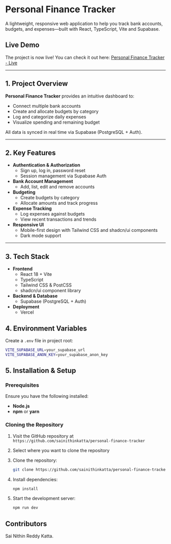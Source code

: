 # Personal Finance Tracker

A lightweight, responsive web application to help you track bank accounts, budgets, and expenses—built with React, TypeScript, Vite and Supabase.

## Live Demo
The project is now live! You can check it out here: [Personal Finance Tracker - Live]()

---

## 1. Project Overview

**Personal Finance Tracker** provides an intuitive dashboard to:

- Connect multiple bank accounts  
- Create and allocate budgets by category  
- Log and categorize daily expenses  
- Visualize spending and remaining budget  

All data is synced in real time via Supabase (PostgreSQL + Auth).

---

## 2. Key Features

- **Authentication & Authorization**  
  - Sign up, log in, password reset  
  - Session management via Supabase Auth  
- **Bank Account Management**  
  - Add, list, edit and remove accounts  
- **Budgeting**  
  - Create budgets by category  
  - Allocate amounts and track progress  
- **Expense Tracking**  
  - Log expenses against budgets  
  - View recent transactions and trends  
- **Responsive UI**  
  - Mobile-first design with Tailwind CSS and shadcn/ui components  
  - Dark mode support  

---

## 3. Tech Stack

- **Frontend**  
  - React 18 + Vite  
  - TypeScript  
  - Tailwind CSS & PostCSS  
  - shadcn/ui component library  
- **Backend & Database**  
  - Supabase (PostgreSQL + Auth)  
- **Deployment**  
  - Vercel

## 4. Environment Variables

Create a `.env` file in project root:

```bash
VITE_SUPABASE_URL=your_supabase_url
VITE_SUPABASE_ANON_KEY=your_supabase_anon_key
```

## 5. Installation & Setup

### Prerequisites

Ensure you have the following installed:
- **Node.js**
- **npm** or **yarn**

### Cloning the Repository

1. Visit the GitHub repository at `https://github.com/sainithinkatta/personal-finance-tracker`
2. Select where you want to clone the repository
3. Clone the repository:
   ```bash
   git clone https://github.com/sainithinkatta/personal-finance-tracker.git
   ```

1. Install dependencies:
   ```bash
   npm install
   ```

2. Start the development server:
   ```bash
   npm run dev
   ```

## Contributors
Sai Nithin Reddy Katta.
